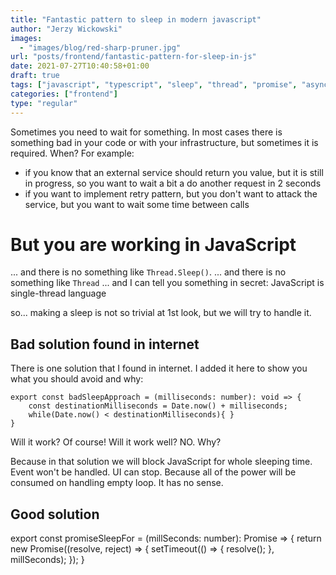 ```yaml
---
title: "Fantastic pattern to sleep in modern javascript"
author: "Jerzy Wickowski"
images:
  - "images/blog/red-sharp-pruner.jpg"
url: "posts/frontend/fantastic-pattern-for-sleep-in-js"
date: 2021-07-27T10:40:58+01:00
draft: true
tags: ["javascript", "typescript", "sleep", "thread", "promise", "async/await"]
categories: ["frontend"]
type: "regular"
---
```


Sometimes you need to wait for something. In most cases there is something bad in your code or with your infrastructure, but sometimes it is required. When?
For example:
 - if you know that an external service should return you value, but it is still in progress, so you want to wait a bit a do another request in 2 seconds
 - if you want to implement retry pattern, but you don't want to attack the service, but you want to wait some time between calls

# But you are working in JavaScript
... and there is no something like `Thread.Sleep()`. 
... and there is no something like `Thread`
... and I can tell you something in secret: JavaScript is single-thread language

so... making a sleep is not so trivial at 1st look, but we will try to handle it.

## Bad solution found in internet
There is one solution that I found in internet. I added it here to show you what you should avoid and why:
```
export const badSleepApproach = (milliseconds: number): void => {
    const destinationMilliseconds = Date.now() + milliseconds;
    while(Date.now() < destinationMilliseconds){ }
}
```
Will it work? Of course!
Will it work well? NO. Why?

Because in that solution we will block JavaScript for whole sleeping time. Event won't be handled. UI can stop. Because all of the power will be consumed on handling empty loop. It has no sense.

## Good solution

export const promiseSleepFor = (millSeconds: number): Promise<void> => {
    return new Promise<void>((resolve, reject) => {
        setTimeout(() => {
            resolve();
        }, millSeconds);
    });
}
